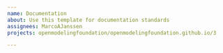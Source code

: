 ```yaml
---
name: Documentation
about: Use this template for documentation standards
assignees: MarcoAJanssen
projects: openmodelingfoundation/openmodelingfoundation.github.io/3

---
```

